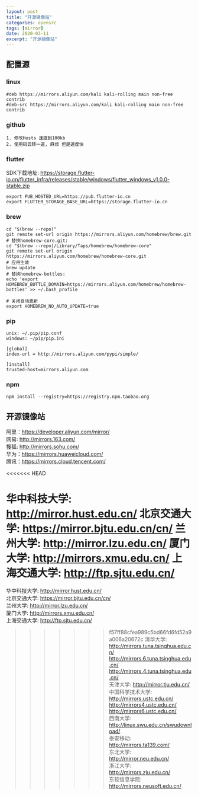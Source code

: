 ```yaml
---
layout: post
title: "开源镜像站"
categories: opensrc
tags: [mirror]
date: 2020-03-11
excerpt: "开源镜像站"
---
```


## 配置源

### linux
    
    #deb https://mirrors.aliyun.com/kali kali-rolling main non-free contrib
    #deb-src https://mirrors.aliyun.com/kali kali-rolling main non-free contrib

### github

    1. 修改Hosts 速度到100kb
    2. 使用码云转一道, 麻烦 但是速度快

### flutter
SDK下载地址: https://storage.flutter-io.cn/flutter_infra/releases/stable/windows/flutter_windows_v1.0.0-stable.zip

    export PUB_HOSTED_URL=https://pub.flutter-io.cn
    export FLUTTER_STORAGE_BASE_URL=https://storage.flutter-io.cn

### brew

    cd "$(brew --repo)"
    git remote set-url origin https://mirrors.aliyun.com/homebrew/brew.git
    # 替换homebrew-core.git:
    cd "$(brew --repo)/Library/Taps/homebrew/homebrew-core"
    git remote set-url origin https://mirrors.aliyun.com/homebrew/homebrew-core.git
    # 应用生效
    brew update
    # 替换homebrew-bottles:
    echo 'export HOMEBREW_BOTTLE_DOMAIN=https://mirrors.aliyun.com/homebrew/homebrew-bottles' >> ~/.bash_profile

    # 关闭自动更新
    export HOMEBREW_NO_AUTO_UPDATE=true

### pip

    unix: ~/.pip/pip.conf
    windows: ~/pip/pip.ini

    [global]
    index-url = http://mirrors.aliyun.com/pypi/simple/
    
    [install]
    trusted-host=mirrors.aliyun.com

### npm

    npm install --registry=https://registry.npm.taobao.org

## 开源镜像站

阿里：https://developer.aliyun.com/mirror/  
网易: http://mirrors.163.com/  
搜狐: http://mirrors.sohu.com/  
华为：https://mirrors.huaweicloud.com/  
腾讯：https://mirrors.cloud.tencent.com/  

<<<<<<< HEAD


华中科技大学: http://mirror.hust.edu.cn/
北京交通大学: https://mirror.bjtu.edu.cn/cn/
兰州大学: http://mirror.lzu.edu.cn/
厦门大学: http://mirrors.xmu.edu.cn/
上海交通大学: http://ftp.sjtu.edu.cn/
=======
华中科技大学: http://mirror.hust.edu.cn/  
北京交通大学: https://mirror.bjtu.edu.cn/cn/  
兰州大学: http://mirror.lzu.edu.cn/  
厦门大学: http://mirrors.xmu.edu.cn/  
上海交通大学: http://ftp.sjtu.edu.cn/  
>>>>>>> f57ff88cfea989c5bd66fd6fd52a9a006a20672c
清华大学: http://mirrors.tuna.tsinghua.edu.cn/ http://mirrors.6.tuna.tsinghua.edu.cn/ <IPv6 only> http://mirrors.4.tuna.tsinghua.edu.cn/ <IPv4 only>  
天津大学: http://mirror.tju.edu.cn/  
中国科学技术大学: http://mirrors.ustc.edu.cn/ http://mirrors4.ustc.edu.cn/ http://mirrors6.ustc.edu.cn/  
西南大学: http://linux.swu.edu.cn/swudownload/  
泰安移动: http://mirrors.ta139.com/  
东北大学: http://mirror.neu.edu.cn/  
浙江大学: http://mirrors.zju.edu.cn/  
东软信息学院: http://mirrors.neusoft.edu.cn/  